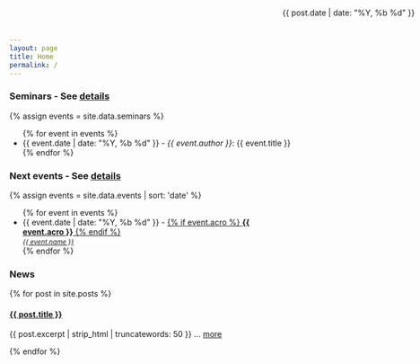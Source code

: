 ```yaml
---
layout: page
title: Home
permalink: /
---
```


### Seminars - See [details](/seminars)

<div class="card container-fluid">
  {% assign events = site.data.seminars %}
  <ul class="fa-ul">
    {% for event in events %}
    <li><i class="fa-li fa fa-angle-double-right"> </i>{{ event.date | date: "%Y, %b %d" }} -
    <em>{{ event.author }}</em>: {{ event.title }}
    </li>
    {% endfor %}
  </ul>
</div>

### Next events - See [details](/events)

<div class="container-fluid">
<div class="card col-md-6">
  {% assign events = site.data.events | sort: 'date' %}
  <ul class="fa-ul">
    {% for event in events %}
    <li><i class="fa-li fa fa-angle-double-right"> </i>{{ event.date | date: "%Y, %b %d" }} -
    <a href="{{ site.baseurl }}/events/#{{ event.key }}">
    {% if event.acro %}
      <strong>{{ event.acro }}</strong>
    {% endif %}<br>
    <small> <em> {{ event.name }} </em> </small> </a> </li>
    {% endfor %}
  </ul>
</div>
<div class="card col-md-6">
</div>
</div>

### News

{% for post in site.posts %}
<div class="card container-fluid">
<h4> <a href="{{ post.url }}">{{ post.title }}</a> </h4>
<p style="position: absolute; right: 1%; top: 0;">
{{ post.date | date: "%Y, %b %d" }}
</p>
<p class="excerpt"> {{ post.excerpt | strip_html | truncatewords: 50 }}
... <a href="{{ post.url }}">more</a>
</p>
</div>
{% endfor %}
